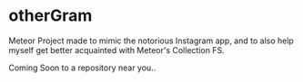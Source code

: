 # otherGram
Meteor Project made to mimic the notorious Instagram app, and to also help myself get better acquainted with Meteor's Collection FS.

Coming Soon to a repository near you..


